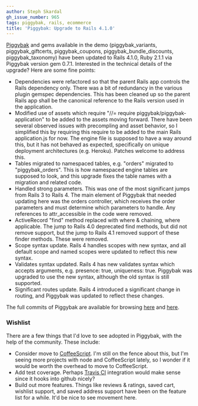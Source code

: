 ```yaml
---
author: Steph Skardal
gh_issue_number: 965
tags: piggybak, rails, ecommerce
title: 'Piggybak: Upgrade to Rails 4.1.0'
---
```


[Piggybak](http://www.piggybak.org/) and gems available in the demo (piggybak_variants, piggybak_giftcerts, piggybak_coupons, piggybak_bundle_discounts, piggybak_taxonomy) have been updated to Rails 4.1.0, Ruby 2.1.1 via Piggybak version gem 0.7.1. Interested in the technical details of the upgrade? Here are some fine points:

- Dependencies were refactored so that the parent Rails app controls the Rails dependency only. There was a bit of redundancy in the various plugin gemspec dependencies. This has been cleaned up so the parent Rails app shall be the canonical reference to the Rails version used in the application.
- Modified use of assets which require "//= require piggybak/piggybak-application" to be added to the assets moving forward. There have been several observed issues with precompling and asset behavior, so I simplified this by requiring this require to be added to the main Rails application.js for now. The engine file is supposed to have a way around this, but it has not behaved as expected, specifically on unique deployment architectures (e.g. Heroku). Patches welcome to address this.
- Tables migrated to namespaced tables, e.g. "orders" migrated to "piggybak_orders". This is how namespaced engine tables are supposed to look, and this upgrade fixes the table names with a migration and related code.
- Handled strong parameters. This was one of the most significant jumps from Rails 3 to Rails 4. The main element of Piggybak that needed updating here was the orders controller, which receives the order parameters and must determine which parameters to handle. Any references to attr_accessible in the code were removed.
- ActiveRecord "find" method replaced with where & chaining, where applicable. The jump to Rails 4.0 deprecated find methods, but did not remove support, but the jump to Rails 4.1 removed support of these finder methods. These were removed.
- Scope syntax update. Rails 4 handles scopes with new syntax, and all default scope and named scopes were updated to reflect this new syntax.
- Validates syntax updated. Rails 4 has new validates syntax which accepts arguments, e.g. presence: true, uniqueness: true. Piggybak was upgraded to use the new syntax, although the old syntax is still supported.
- Significant routes update. Rails 4 introduced a significant change in routing, and Piggybak was updated to reflect these changes.

The full commits of Piggybak are available for browsing [here](https://github.com/piggybak/piggybak/commit/ef4a33ba199c27e18e39434c7cd9aec659c2081f) and [here](https://github.com/piggybak/piggybak/commit/9174688a0f96cedb1b8707b54898a8b5fdbb9393).

### Wishlist

There are a few things that I'd love to see adopted in Piggybak, with the help of the community. These include:

- Consider move to [CoffeeScript](http://coffeescript.org/). I'm still on the fence about this, but I'm seeing more projects with node and CoffeeScript lately, so I wonder if it would be worth the overhead to move to CoffeeScript.
- Add test coverage. Perhaps [Travis CI](https://travis-ci.org/) integration would make sense since it hooks into github nicely?
- Build out more features. Things like reviews & ratings, saved cart, wishlist support, and saved address support have been on the feature list for a while. It'd be nice to see movement here.
